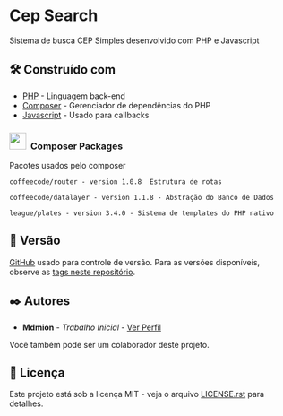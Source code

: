 # Cep Search

Sistema de busca CEP Simples desenvolvido com PHP e Javascript


## 🛠️ Construído com

* [PHP](https://www.php.net/) - Linguagem back-end
* [Composer](https://getcomposer.org/) - Gerenciador de dependências do PHP
* [Javascript](https://www.javascript.com/) - Usado para callbacks


### <img src="https://camo.githubusercontent.com/1fc0f3ead71992009005e265257d4260fb71957bdec591d8519039fb3875fcb1/687474703a2f2f64727570616c2d636f6d706f7365722e6f72672f69636f6e732f636f64652e737667" width="30px">&nbsp; Composer Packages

Pacotes usados pelo composer 

```
coffeecode/router - version 1.0.8  Estrutura de rotas

coffeecode/datalayer - version 1.1.8 - Abstração do Banco de Dados

league/plates - version 3.4.0 - Sistema de templates do PHP nativo
```

## 📌 Versão

[GitHub](http://github.com/) usado para controle de versão. Para as versões disponíveis, observe as [tags neste repositório](https://github.com/Mdmion/cepsearch/tags).

## ✒️ Autores



* **Mdmion** - *Trabalho Inicial* - [Ver Perfil](https://github.com/Mdmion)

Você também pode ser um colaborador deste projeto.

## 📄 Licença

Este projeto está sob a licença MIT - veja o arquivo [LICENSE.rst](https://github.com/usuario/projeto/licenca) para detalhes.
